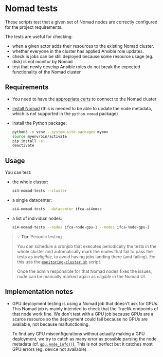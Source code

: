 # Nomad tests

These scripts test that a given set of Nomad nodes are correctly configured
for the project requirements.

The tests are useful for checking:
* when a given actor adds their resources to the existing Nomad cluster.
* whether everyone in the cluster has applied Ansible role updates.
* check is jobs can be still deployed because some resource usage (eg. disk)
  is not monitor by Nomad
* test that newly develop Ansible roles do not break the expected functionality of the
  Nomad cluster

## Requirements

* You need to have the [appropriate certs](https://github.com/ai4os/ai4-papi#installation)
  to connect to the Nomad cluster

* [Install Nomad](https://developer.hashicorp.com/nomad/docs/install) (this is needed to be able to update the node metadata, which is not supported in the `python-nomad` package)

* Install the Python package:

  ```bash
  python3 -m venv --system-site-packages myenv
  source myenv/bin/activate
  pip install -e .
  deactivate
  ```

## Usage

You can test:

* the whole cluster:
  ```bash
  ai4-nomad-tests --cluster
  ```

* a single datacenter:
  ```bash
  ai4-nomad-tests --datacenter ifca-ai4eosc
  ```

* a list of individual nodes:
  ```bash
  ai4-nomad-tests --nodes ifca-node-gpu-1 --nodes ifca-node-gpu-2
  ```

> 💡 **Tip**: Periodic testing
>
> You can schedule a cronjob that executes periodically the tests in the whole cluster
> and automatically mark the nodes that fail to pass the tests as _ineligible_, to avoid
> having jobs landing there (and failing). For this use the
> [`monitoring-cluster.sh`](./monitor-cluster.sh) script.
>
> Once the admin responsible for that Nomad nodes fixes the issues, node can be
> manually marked again as _eligible_ in the Nomad UI.

## Implementation notes

* GPU deployment testing is using a Nomad job that doesn't ask for GPUs. This Nomad job
  is mainly intended to check that the Traefik endpoints of that node work fine.
  We don't test with a GPU job because GPUs are a scarce resource so the deployment
  could fail because no GPUs are available, not because malfunctioning.

  To find any GPU misconfigurations without actually making a GPU deployment, we try
  to catch as many error as possible parsing the node metadata (cf.
  [`gpu.node_info()`](./ai4_nomad_tests/tests/node/gpu.py)).
  This is not perfect but it catches most GPU errors (eg. device not available).
